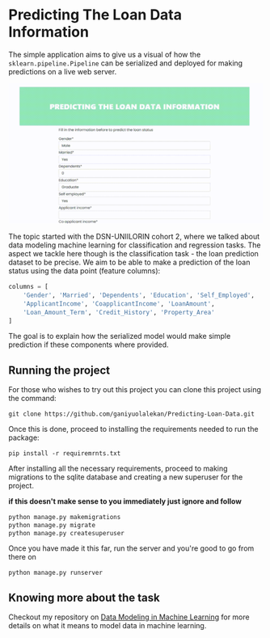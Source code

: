 # Predicting The Loan Data Information

The simple application aims to give us a visual of how the `sklearn.pipeline.Pipeline` can be serialized and deployed for making predictions on a live web server.

![Preview](files/preview.gif)

The topic started with the DSN-UNIILORIN cohort 2, where we talked about data modeling machine learning for classification and regression tasks. The aspect we tackle here though is the classification task - the loan prediction dataset to be precise. We aim to be able to make a prediction of the loan status using the data point (feature columns):

```python
columns = [
    'Gender', 'Married', 'Dependents', 'Education', 'Self_Employed',
    'ApplicantIncome', 'CoapplicantIncome', 'LoanAmount',
    'Loan_Amount_Term', 'Credit_History', 'Property_Area'
]
```

The goal is to explain how the serialized model would make simple prediction if these components where provided.

## Running the project

For those who wishes to try out this project you can clone this project using the command:

```commandline
git clone https://github.com/ganiyuolalekan/Predicting-Loan-Data.git
```

Once this is done, proceed to installing the requirements needed to run the package:

```commandline
pip install -r requiremrnts.txt
```

After installing all the necessary requirements, proceed to making migrations to the sqlite database and creating a new superuser for the project.

__if this doesn't make sense to you immediately just ignore and follow__

```commandline
python manage.py makemigrations
python manage.py migrate
python manage.py createsuperuser
```

Once you have made it this far, run the server and you're good to go from there on

```commandline
python manage.py runserver
```

## Knowing more about the task

Checkout my repository on [Data Modeling in Machine Learning](https://github.com/ganiyuolalekan/Data-Modeling-Tutorial-DSN-UNIILORIN-) for more details on what it means to model data in machine learning.
